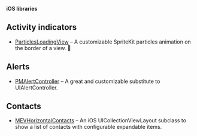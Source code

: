 **iOS libraries**

## Activity indicators

- [ParticlesLoadingView](https://github.com/BalestraPatrick/ParticlesLoadingView) – A customizable SpriteKit particles animation on the border of a view. :hatched_chick:

## Alerts

- [PMAlertController](https://github.com/Codeido/PMAlertController) – A great and customizable substitute to UIAlertController.

## Contacts

- [MEVHorizontalContacts](https://github.com/manuelescrig/MEVHorizontalContacts) – An iOS UICollectionViewLayout subclass to show a list of contacts with configurable expandable items.
